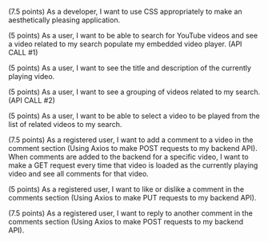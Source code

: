 <!-- (5 points): As a developer, I want to make good, consistent commits (at least 25 for the entire team for both the backend and frontend). You will create two repositories on GitHub – one for the frontend, and one for the backend -->

<!-- (15 points) As a user, I want to be able to register, login, and logout of my account. -->

<!-- (5 points): As a web designer, I want to create a wireframe for my application -->

<!-- (5 points): As a developer, I want to create a React app using Create React App. -->

<!-- (5 points) As a developer, I want to use React.js best practices, which consists of creating function components and properly passing state around as props. -->

(7.5 points) As a developer, I want to use CSS appropriately to make an aesthetically pleasing application.

<!-- (10 points) As a developer, I want to use Axios to make GET requests to the YouTube API to pull in video data. -->

(5 points) As a user, I want to be able to search for YouTube videos and see a video related to my search populate my embedded video player. (API CALL #1)

<!-- (5 points) As a user, I want to be able to play a YouTube video in the embedded video player ( iframe tag). -->

(5 points) As a user, I want to see the title and description of the currently playing video.

(5 points) As a user, I want to see a grouping of videos related to my search. (API CALL #2)

(5 points) As a user, I want to be able to select a video to be played from the list of related videos to my search.

(7.5 points) As a registered user, I want to add a comment to a video in the comment section (Using Axios to make POST requests to my backend API). When comments are added to the backend for a specific video, I want to make a GET request every time that video is loaded as the currently playing video and see all comments for that video.

(5 points) As a registered user, I want to like or dislike a comment in the comments section (Using Axios to make PUT requests to my backend API).

(7.5 points) As a registered user, I want to reply to another comment in the comments section (Using Axios to make POST requests to my backend API).
